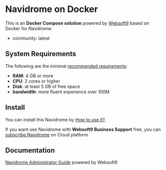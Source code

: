 # Navidrome on Docker  

This is an **Docker Compose solution** powered by [Websoft9](https://www.websoft9.com) based on Docker for Navidrome:


 - community:  latest


## System Requirements

The following are the minimal [recommended requirements](https://www.navidrome.org/docs/installation/):

* **RAM**: 4 GB or more
* **CPU**: 2 cores or higher
* **Disk**: at least 5 GB of free space
* **bandwidth**: more fluent experience over 100M  

## Install

You can install this Navidrome by [How to use it?](https://github.com/Websoft9/docker-library#how-to-use-it).   

If you want use Navidrome with **Websoft9 Business Support** free, you can [subscribe Navidrome](https://www.websoft9.com/apps) on Cloud platform

## Documentation

[Navidrome Administrator Guide](https://support.websoft9.com/docs/navidrome) powered by Websoft9